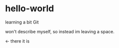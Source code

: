 # hello-world
learning a bit Git


won't describe myself, so instead im leaving a space.


  <- there it is

